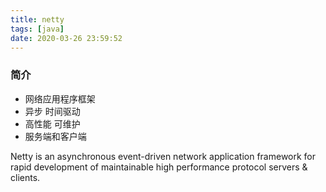 ```yaml
---
title: netty
tags: [java]
date: 2020-03-26 23:59:52
---
```


### 简介

- 网络应用程序框架
- 异步  时间驱动
- 高性能  可维护
- 服务端和客户端

Netty is an asynchronous event-driven network application framework
for rapid development of maintainable high performance protocol servers & clients.




